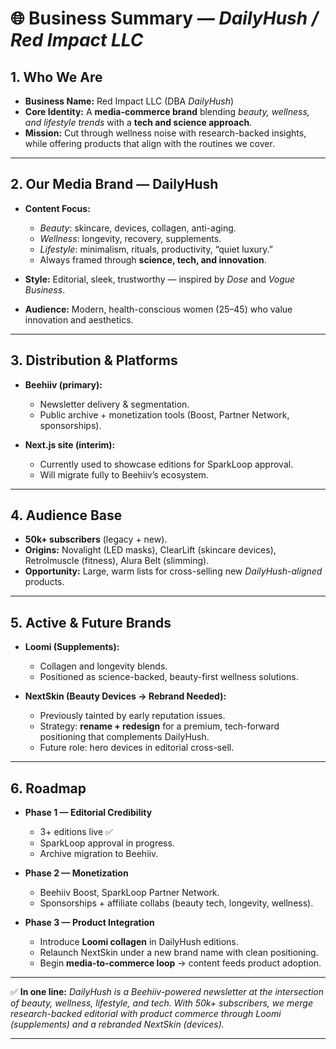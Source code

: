 

# 🌐 Business Summary — *DailyHush / Red Impact LLC*

## 1. **Who We Are**

* **Business Name:** Red Impact LLC (DBA *DailyHush*)
* **Core Identity:** A **media-commerce brand** blending *beauty, wellness, and lifestyle trends* with a **tech and science approach**.
* **Mission:** Cut through wellness noise with research-backed insights, while offering products that align with the routines we cover.

---

## 2. **Our Media Brand — DailyHush**

* **Content Focus:**

  * *Beauty*: skincare, devices, collagen, anti-aging.
  * *Wellness*: longevity, recovery, supplements.
  * *Lifestyle*: minimalism, rituals, productivity, “quiet luxury.”
  * Always framed through **science, tech, and innovation**.
* **Style:** Editorial, sleek, trustworthy — inspired by *Dose* and *Vogue Business*.
* **Audience:** Modern, health-conscious women (25–45) who value innovation and aesthetics.

---

## 3. **Distribution & Platforms**

* **Beehiiv (primary):**

  * Newsletter delivery & segmentation.
  * Public archive + monetization tools (Boost, Partner Network, sponsorships).
* **Next.js site (interim):**

  * Currently used to showcase editions for SparkLoop approval.
  * Will migrate fully to Beehiiv’s ecosystem.

---

## 4. **Audience Base**

* **50k+ subscribers** (legacy + new).
* **Origins:** Novalight (LED masks), ClearLift (skincare devices), Retrolmuscle (fitness), Alura Belt (slimming).
* **Opportunity:** Large, warm lists for cross-selling new *DailyHush-aligned* products.

---

## 5. **Active & Future Brands**

* **Loomi (Supplements):**

  * Collagen and longevity blends.
  * Positioned as science-backed, beauty-first wellness solutions.
* **NextSkin (Beauty Devices → Rebrand Needed):**

  * Previously tainted by early reputation issues.
  * Strategy: **rename + redesign** for a premium, tech-forward positioning that complements DailyHush.
  * Future role: hero devices in editorial cross-sell.

---

## 6. **Roadmap**

* **Phase 1 — Editorial Credibility**

  * 3+ editions live ✅
  * SparkLoop approval in progress.
  * Archive migration to Beehiiv.
* **Phase 2 — Monetization**

  * Beehiiv Boost, SparkLoop Partner Network.
  * Sponsorships + affiliate collabs (beauty tech, longevity, wellness).
* **Phase 3 — Product Integration**

  * Introduce **Loomi collagen** in DailyHush editions.
  * Relaunch NextSkin under a new brand name with clean positioning.
  * Begin **media-to-commerce loop** → content feeds product adoption.

---

✅ **In one line:**
*DailyHush is a Beehiiv-powered newsletter at the intersection of beauty, wellness, lifestyle, and tech. With 50k+ subscribers, we merge research-backed editorial with product commerce through Loomi (supplements) and a rebranded NextSkin (devices).*

---
